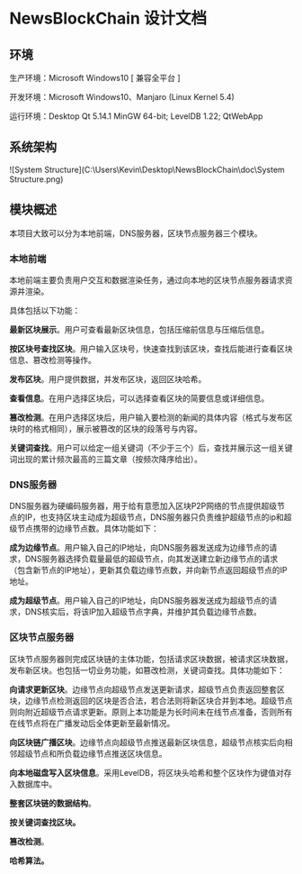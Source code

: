 # NewsBlockChain 设计文档

## 环境

生产环境：Microsoft Windows10 [ 兼容全平台 ]

开发环境：Microsoft Windows10、Manjaro (Linux Kernel 5.4)

运行环境：Desktop Qt 5.14.1 MinGW 64-bit; LevelDB 1.22; QtWebApp

## 系统架构

![System Structure](C:\Users\Kevin\Desktop\NewsBlockChain\doc\System Structure.png)

## 模块概述

本项目大致可以分为本地前端，DNS服务器，区块节点服务器三个模块。

### 本地前端

本地前端主要负责用户交互和数据渲染任务，通过向本地的区块节点服务器请求资源并渲染。

具体包括以下功能：

**最新区块展示**。用户可查看最新区块信息，包括压缩前信息与压缩后信息。

**按区块号查找区块**。用户输入区块号，快速查找到该区块，查找后能进行查看区块信息、篡改检测等操作。

**发布区块**。用户提供数据，并发布区块，返回区块哈希。

**查看信息**。在用户选择区块后，可以选择查看区块的简要信息或详细信息。

**篡改检测**。在用户选择区块后，用户输入要检测的新闻的具体内容（格式与发布区块时的格式相同），展示被篡改的区块的段落号与内容。

**关键词查找**。用户可以给定一组关键词（不少于三个）后，查找并展示这一组关键词出现的累计频次最高的三篇文章（按频次降序给出）。

### DNS服务器

DNS服务器为硬编码服务器，用于给有意愿加入区块P2P网络的节点提供超级节点的IP，也支持区块主动成为超级节点，DNS服务器只负责维护超级节点的ip和超级节点携带的边缘节点数。具体功能如下：

**成为边缘节点**。用户输入自己的IP地址，向DNS服务器发送成为边缘节点的请求，DNS服务器选择负载量最低的超级节点，向其发送建立新边缘节点的请求（包含新节点的IP地址），更新其负载边缘节点数，并向新节点返回超级节点的IP地址。

**成为超级节点**。用户输入自己的IP地址，向DNS服务器发送成为超级节点的请求，DNS核实后，将该IP加入超级节点字典，并维护其负载边缘节点数。

### 区块节点服务器

区块节点服务器则完成区块链的主体功能，包括请求区块数据，被请求区块数据，发布新区块。也包括一切业务功能，如篡改检测，关键词查找。具体功能如下：

**向请求更新区块**。边缘节点向超级节点发送更新请求，超级节点负责返回整套区块，边缘节点检测返回的区块是否合法，若合法则将新区块合并到本地。超级节点则向附近超级节点请求更新。原则上本功能是为长时间未在线节点准备，否则所有在线节点将在广播发动后全体更新至最新情况。

**向区块链广播区块**。边缘节点向超级节点推送最新区块信息，超级节点核实后向相邻超级节点和所负载边缘节点推送区块信息。

**向本地磁盘写入区块信息**。采用LevelDB，将区块头哈希和整个区块作为键值对存入数据库中。

**整套区块链的数据结构**。

**按关键词查找区块。**

**篡改检测**。

**哈希算法。**



